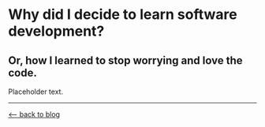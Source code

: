# Why did I decide to learn software development?
## Or, how I learned to stop worrying and love the code.
Placeholder text.

* * *

[⟵   back to blog](./blog_home.html)
